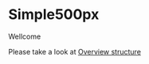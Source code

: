 # Simple500px
Wellcome

Please take a look at [Overview structure](https://github.com/sahara108/Simple500px/wiki/Overview-structure)
